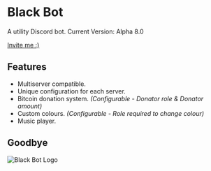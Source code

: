# Black Bot
A utility Discord bot.
Current Version: Alpha 8.0

[Invite me :)](https://discordapp.com/oauth2/authorize?client_id=314036926682234880&scope=bot&permissions=8)

## Features
* Multiserver compatible.
* Unique configuration for each server.
* Bitcoin donation system. *(Configurable - Donator role & Donator amount)*
* Custom colours. *(Configurable - Role required to change colour)*
* Music player.

## Goodbye
![Black Bot Logo](http://i.imgur.com/lhxd5zi.jpg)
